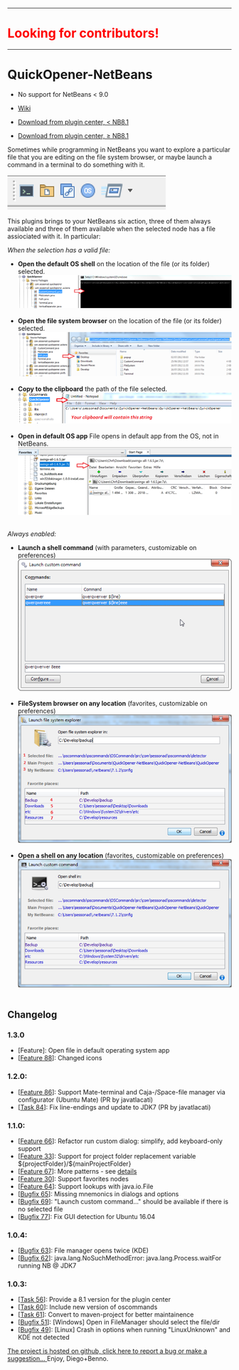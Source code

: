 <hr>
<h1 style="color: #FF0000">Looking for contributors!</h1>
<hr>

QuickOpener-NetBeans
====================

* No support for NetBeans < 9.0

* [Wiki](https://github.com/dzsessona/QuickOpener-NetBeans/wiki/Home)<br/>
* [Download from plugin center, < NB8.1 ](http://plugins.netbeans.org/plugin/43217/quickopener)
* [Download from plugin center, &ge; NB8.1](http://plugins.netbeans.org/plugin/62668/?show=true)

Sometimes while programming in NetBeans you want to explore a particular file that you are editing on the file system browser, or maybe launch a command in a terminal to do something with it.

![Plugin toolbar](qoscreenshots/shot2.png)

This plugins brings to your NetBeans six action, three of them always available and three of them available when the selected node has a file assiociated with it. In particular:

_When the selection has a valid file:_

* **Open the default OS shell** on the location of the file (or its folder) selected.
![icon](qoscreenshots/shot7.png)&nbsp;
* **Open the file system browser** on the location of the file (or its folder) selected.
![icon](qoscreenshots/shot8.png)&nbsp;
* **Copy to the clipboard** the path of the file selected.
![icon](qoscreenshots/shot9.png)&nbsp;
* **Open in default OS app** File opens in default app from the OS, not in NetBeans.
![icon](qoscreenshots/shot12.png)&nbsp;

_Always enabled:_

* **Launch a shell command** (with parameters, customizable on preferences) ![icon](qoscreenshots/launch.png)&nbsp; 
* **FileSystem browser on any location** (favorites, customizable on preferences)
![icon](qoscreenshots/shot10.png)&nbsp; 
* **Open a shell on any location** (favorites, customizable on preferences)
![icon](qoscreenshots/shot11.png)&nbsp; 

<h2>Changelog</h2>

<h3>1.3.0</h3>
<ul>
    <li>[Feature]: Open file in default operating system app</li>
    <li>[<a href="https://github.com/dzsessona/QuickOpener-NetBeans/issues/88">Feature 88</a>]: Changed icons</li>
</ul>

<h3>1.2.0:</h3>
<ul>
    <li>[<a href="https://github.com/dzsessona/QuickOpener-NetBeans/pull/86">Feature 86</a>]: Support Mate-terminal and Caja-/Space-file manager via configurator (Ubuntu Mate) (PR by javatlacati)</li>
    <li>[<a href="https://github.com/dzsessona/QuickOpener-NetBeans/pull/84">Task 84</a>]: Fix line-endings and update to JDK7 (PR by javatlacati)</li>
</ul>

<h3>1.1.0:</h3>
<ul>
    <li>[<a href="https://github.com/dzsessona/QuickOpener-NetBeans/issues/66">Feature 66</a>]: Refactor run custom dialog: simplify, add keyboard-only support</li>
    <li>[<a href="https://github.com/dzsessona/QuickOpener-NetBeans/issues/33">Feature 33</a>]: Support for project folder replacement variable ${projectFolder}/${mainProjectFolder}</li>
    <li>[<a href="https://github.com/dzsessona/QuickOpener-NetBeans/issues/67">Feature 67</a>]: More patterns - see <a href="https://github.com/dzsessona/QuickOpener-NetBeans/issues/67">details</a></li>
    <li>[<a href="https://github.com/dzsessona/QuickOpener-NetBeans/issues/30">Feature 30</a>]: Support favorites nodes</li>
    <li>[<a href="https://github.com/dzsessona/QuickOpener-NetBeans/issues/64">Feature 64</a>]: Support lookups with java.io.File</li>
    <li>[<a href="https://github.com/dzsessona/QuickOpener-NetBeans/issues/65">Bugfix 65</a>]: Missing mnemonics in dialogs and options</li>
    <li>[<a href="https://github.com/dzsessona/QuickOpener-NetBeans/issues/69">Bugfix 69</a>]: "Launch custom command..." should be available if there is no selected file</li>
    <li>[<a href="https://github.com/dzsessona/QuickOpener-NetBeans/issues/77">Bugfix 77</a>]: Fix GUI detection for Ubuntu 16.04</li>
</ul>

<h3>1.0.4:</h3>
<ul>
    <li>[<a href="https://github.com/dzsessona/QuickOpener-NetBeans/issues/63">Bugfix 63</a>]: File manager opens twice (KDE)</li>
    <li>[<a href="https://github.com/dzsessona/QuickOpener-NetBeans/issues/62">Bugfix 62</a>]: java.lang.NoSuchMethodError: java.lang.Process.waitFor running NB @ JDK7</li>
</ul>

<h3>1.0.3:</h3>
<ul>
    <li>[<a href="https://github.com/dzsessona/QuickOpener-NetBeans/issues/56">Task 56</a>]: Provide a 8.1 version for the plugin center</li>
    <li>[<a href="https://github.com/dzsessona/QuickOpener-NetBeans/issues/60">Task 60</a>]: Include new version of oscommands</li>
    <li>[<a href="https://github.com/dzsessona/QuickOpener-NetBeans/issues/61">Task 61</a>]: Convert to maven-project for better maintainence</li>
    <li>[<a href="https://github.com/dzsessona/QuickOpener-NetBeans/issues/51">Bugfix 51</a>]: [Windows] Open in FileManager should select the file/dir</li>
    <li>[<a href="https://github.com/dzsessona/QuickOpener-NetBeans/issues/49">Bugfix 49</a>]: [Linux] Crash in options when running "LinuxUnknown" and KDE not detected</li>

</ul>

<p><a href="https://github.com/kinkadzs/QuickOpener-NetBeans/wiki/Home">The project is hosted on github, click here to report a bug or make a suggestion...
    </a>Enjoy, Diego+Benno.
</p>
